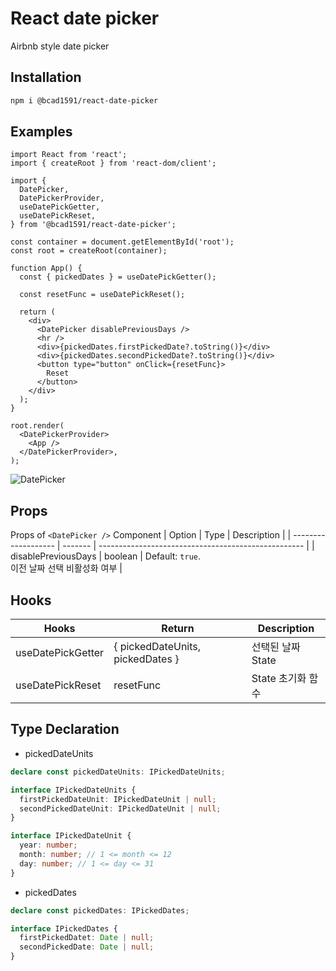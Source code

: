 # React date picker

Airbnb style date picker

## Installation

```bash
npm i @bcad1591/react-date-picker
```


## Examples

```tsx
import React from 'react';
import { createRoot } from 'react-dom/client';

import {
  DatePicker,
  DatePickerProvider,
  useDatePickGetter,
  useDatePickReset,
} from '@bcad1591/react-date-picker';

const container = document.getElementById('root');
const root = createRoot(container);

function App() {
  const { pickedDates } = useDatePickGetter();

  const resetFunc = useDatePickReset();

  return (
    <div>
      <DatePicker disablePreviousDays />
      <hr />
      <div>{pickedDates.firstPickedDate?.toString()}</div>
      <div>{pickedDates.secondPickedDate?.toString()}</div>
      <button type="button" onClick={resetFunc}>
        Reset
      </button>
    </div>
  );
}

root.render(
  <DatePickerProvider>
    <App />
  </DatePickerProvider>,
);
```

![DatePicker](https://user-images.githubusercontent.com/79135734/171417925-8872cb93-4d9b-4812-b05c-1bf55d4e5081.gif)

## Props

Props of `<DatePicker />` Component
| Option | Type | Description |
| ------------------- | ------- | --------------------------------------------------- |
| disablePreviousDays | boolean | Default: `true`. <br/> 이전 날짜 선택 비활성화 여부 |

## Hooks

| Hooks             | Return                           | Description       |
| ----------------- | -------------------------------- | ----------------- |
| useDatePickGetter | { pickedDateUnits, pickedDates } | 선택된 날짜 State |
| useDatePickReset  | resetFunc                        | State 초기화 함수 |

## Type Declaration

- pickedDateUnits

```ts
declare const pickedDateUnits: IPickedDateUnits;

interface IPickedDateUnits {
  firstPickedDateUnit: IPickedDateUnit | null;
  secondPickedDateUnit: IPickedDateUnit | null;
}

interface IPickedDateUnit {
  year: number;
  month: number; // 1 <= month <= 12
  day: number; // 1 <= day <= 31
}
```

- pickedDates

```ts
declare const pickedDates: IPickedDates;

interface IPickedDates {
  firstPickedDatet: Date | null;
  secondPickedDate: Date | null;
}
```
